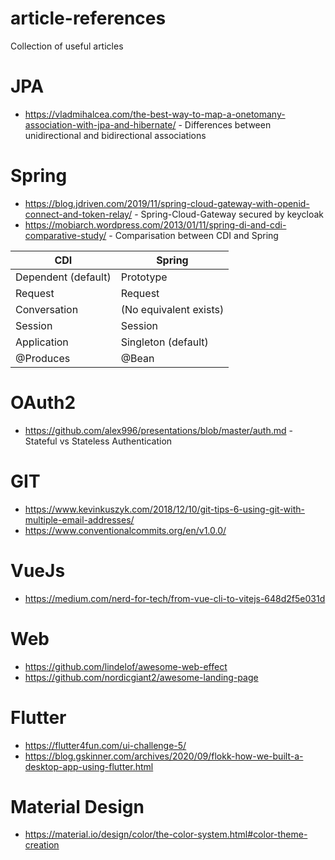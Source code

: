 # article-references
Collection of useful articles

# JPA
* https://vladmihalcea.com/the-best-way-to-map-a-onetomany-association-with-jpa-and-hibernate/ - Differences between unidirectional and bidirectional associations

# Spring
* https://blog.jdriven.com/2019/11/spring-cloud-gateway-with-openid-connect-and-token-relay/ - Spring-Cloud-Gateway secured by keycloak
* https://mobiarch.wordpress.com/2013/01/11/spring-di-and-cdi-comparative-study/ - Comparisation between CDI and Spring

| CDI        | Spring           |
| ------------- |-------------|
| Dependent (default) | Prototype |
| Request| Request|
| Conversation | (No equivalent exists) |
| Session | Session |
| Application | Singleton (default) |
| @Produces | @Bean |

# OAuth2
* https://github.com/alex996/presentations/blob/master/auth.md - Stateful vs Stateless Authentication

# GIT
* https://www.kevinkuszyk.com/2018/12/10/git-tips-6-using-git-with-multiple-email-addresses/
* https://www.conventionalcommits.org/en/v1.0.0/

# VueJs
* https://medium.com/nerd-for-tech/from-vue-cli-to-vitejs-648d2f5e031d

# Web
* https://github.com/lindelof/awesome-web-effect
* https://github.com/nordicgiant2/awesome-landing-page

# Flutter
* https://flutter4fun.com/ui-challenge-5/
* https://blog.gskinner.com/archives/2020/09/flokk-how-we-built-a-desktop-app-using-flutter.html

# Material Design
* https://material.io/design/color/the-color-system.html#color-theme-creation
